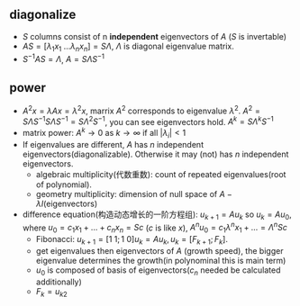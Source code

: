 ## diagonalize
- $S$ columns consist of n **independent** eigenvectors of $A$ ($S$ is invertable)
- $AS=[\lambda_1x_1\ \dots \lambda_nx_n]=S\Lambda$, $\Lambda$ is diagonal eigenvalue matrix.
- $S^{-1}AS=\Lambda$, $A=S\Lambda S^{-1}$

## power
- $A^2x=\lambda Ax=\lambda ^2x$, marrix $A^2$ corresponds to eigenvalue $\lambda ^2$. $A^2=S\Lambda S^{-1}S\Lambda S^{-1}=S\Lambda^2S^{-1}$, you can see eigenvectors hold. $A^k=S\Lambda ^kS^{-1}$
- matrix power: $A^k\to 0$ as $k\to \infty$ if all $|\lambda _i|<1$
- If eigenvalues are different, $A$ has $n$ independent eigenvectors(diagonalizable). Otherwise it may (not) has $n$ independent eigenvectors.
    - algebraic multiplicity(代数重数): count of repeated eigenvalues(root of polynomial).
    - geometry multiplicity: dimension of null space of $A-\lambda I$(eigenvectors)
- difference equation(构造动态增长的一阶方程组): $u_{k+1}=Au_{k}$ so $u_{k}=Au_0$, where $u_0=c_1x_1+\dots +c_nx_n=Sc$ ($c$ is like $x$), $A^nu_0=c_1\lambda ^nx_1+\dots =\Lambda ^nSc$
    - Fibonacci: $u_{k+1}=[1\ 1;1\ 0]u_k=Au_k,u_k=[F_{k+1};F_k]$.
    - get eigenvalues then eigenvectors of $A$ (growth speed), the bigger eigenvalue determines the growth(in polynominal this is main term)
    - $u_0$ is composed of basis of eigenvectors($c_n$ needed be calculated additionally)
    - $F_k=u_{k2}$